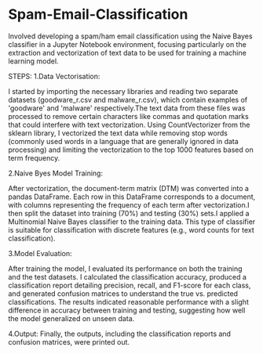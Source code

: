 # Spam-Email-Classification

Involved developing a spam/ham email classification using the Naive Bayes classifier in a Jupyter Notebook environment, focusing particularly on the extraction and vectorization of text data to be used for training a machine learning model.

STEPS:
1.Data Vectorisation:

I started by importing the necessary libraries and reading two separate datasets (goodware_r.csv and malware_r.csv), which contain examples of 'goodware' and 'malware' respectively.The text data from these files was processed to remove certain characters like commas and quotation marks that could interfere with text vectorization. Using CountVectorizer from the sklearn library, I vectorized the text data while removing stop words (commonly used words in a language that are generally ignored in data processing) and limiting the vectorization to the top 1000 features based on term frequency.

2.Naive Byes Model Training:

After vectorization, the document-term matrix (DTM) was converted into a pandas DataFrame. Each row in this DataFrame corresponds to a document, with columns representing the frequency of each term after vectorization.I then split the dataset into training (70%) and testing (30%) sets.I applied a Multinomial Naive Bayes classifier to the training data. This type of classifier is suitable for classification with discrete features (e.g., word counts for text classification).

3.Model Evaluation:

After training the model, I evaluated its performance on both the training and the test datasets. I calculated the classification accuracy, produced a classification report detailing precision, recall, and F1-score for each class, and generated confusion matrices to understand the true vs. predicted classifications.
The results indicated reasonable performance with a slight difference in accuracy between training and testing, suggesting how well the model generalized on unseen data.

4.Output:
Finally, the outputs, including the classification reports and confusion matrices, were printed out.


